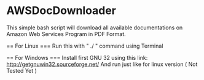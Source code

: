 AWSDocDownloader
================

This simple bash script will download all available documentations on Amazon Web Services Program in PDF Format.

== For Linux ===
Run this with " ./ " command using Terminal

== For Windows ===
Install first GNU 32 using this link: http://getgnuwin32.sourceforge.net/
And run just like for linux version ( Not Tested Yet )

